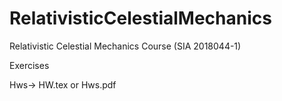 # RelativisticCelestialMechanics
Relativistic Celestial Mechanics Course (SIA 2018044-1) 

Exercises

Hws-> HW.tex or Hws.pdf








